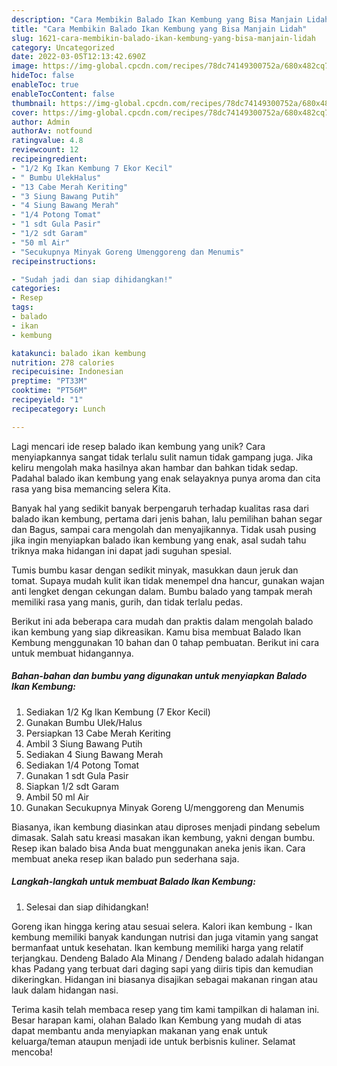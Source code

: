 ```yaml
---
description: "Cara Membikin Balado Ikan Kembung yang Bisa Manjain Lidah"
title: "Cara Membikin Balado Ikan Kembung yang Bisa Manjain Lidah"
slug: 1621-cara-membikin-balado-ikan-kembung-yang-bisa-manjain-lidah
category: Uncategorized
date: 2022-03-05T12:13:42.690Z
image: https://img-global.cpcdn.com/recipes/78dc74149300752a/680x482cq70/balado-ikan-kembung-foto-resep-utama.jpg
hideToc: false
enableToc: true
enableTocContent: false
thumbnail: https://img-global.cpcdn.com/recipes/78dc74149300752a/680x482cq70/balado-ikan-kembung-foto-resep-utama.jpg
cover: https://img-global.cpcdn.com/recipes/78dc74149300752a/680x482cq70/balado-ikan-kembung-foto-resep-utama.jpg
author: Admin
authorAv: notfound
ratingvalue: 4.8
reviewcount: 12
recipeingredient:
- "1/2 Kg Ikan Kembung 7 Ekor Kecil"
- " Bumbu UlekHalus"
- "13 Cabe Merah Keriting"
- "3 Siung Bawang Putih"
- "4 Siung Bawang Merah"
- "1/4 Potong Tomat"
- "1 sdt Gula Pasir"
- "1/2 sdt Garam"
- "50 ml Air"
- "Secukupnya Minyak Goreng Umenggoreng dan Menumis"
recipeinstructions:

- "Sudah jadi dan siap dihidangkan!"
categories:
- Resep
tags:
- balado
- ikan
- kembung

katakunci: balado ikan kembung 
nutrition: 278 calories
recipecuisine: Indonesian
preptime: "PT33M"
cooktime: "PT56M"
recipeyield: "1"
recipecategory: Lunch

---
```





Lagi mencari ide resep balado ikan kembung yang unik? Cara menyiapkannya sangat tidak terlalu sulit namun tidak gampang juga. Jika keliru mengolah maka hasilnya akan hambar dan bahkan tidak sedap. Padahal balado ikan kembung yang enak selayaknya punya aroma dan cita rasa yang bisa memancing selera Kita.





Banyak hal yang sedikit banyak berpengaruh terhadap kualitas rasa dari balado ikan kembung, pertama dari jenis bahan, lalu pemilihan bahan segar dan Bagus, sampai cara mengolah dan menyajikannya. Tidak usah pusing jika ingin menyiapkan balado ikan kembung yang enak,      asal sudah tahu triknya maka hidangan ini dapat jadi suguhan spesial.














Tumis bumbu kasar dengan sedikit minyak, masukkan daun jeruk dan tomat. Supaya mudah kulit ikan tidak menempel dna hancur, gunakan wajan anti lengket dengan cekungan dalam. Bumbu balado yang tampak merah memiliki rasa yang manis, gurih, dan tidak terlalu pedas.






Berikut ini ada beberapa cara mudah dan praktis dalam mengolah balado ikan kembung yang siap dikreasikan. Kamu bisa membuat Balado Ikan Kembung menggunakan 10 bahan dan 0 tahap pembuatan. Berikut ini cara untuk membuat hidangannya.

<!--inarticleads1-->

##### Bahan-bahan dan bumbu yang digunakan untuk menyiapkan Balado Ikan Kembung:

1. Sediakan 1/2 Kg Ikan Kembung (7 Ekor Kecil)
1. Gunakan  Bumbu Ulek/Halus
1. Persiapkan 13 Cabe Merah Keriting
1. Ambil 3 Siung Bawang Putih
1. Sediakan 4 Siung Bawang Merah
1. Sediakan 1/4 Potong Tomat
1. Gunakan 1 sdt Gula Pasir
1. Siapkan 1/2 sdt Garam
1. Ambil 50 ml Air
1. Gunakan Secukupnya Minyak Goreng U/menggoreng dan Menumis


Biasanya, ikan kembung diasinkan atau diproses menjadi pindang sebelum dimasak. Salah satu kreasi masakan ikan kembung, yakni dengan bumbu. Resep ikan balado bisa Anda buat menggunakan aneka jenis ikan. Cara membuat aneka resep ikan balado pun sederhana saja. 

<!--inarticleads2-->

##### Langkah-langkah untuk membuat Balado Ikan Kembung:


1. Selesai dan siap dihidangkan!

Goreng ikan hingga kering atau sesuai selera. Kalori ikan kembung - Ikan kembung memiliki banyak kandungan nutrisi dan juga vitamin yang sangat bermanfaat untuk kesehatan. Ikan kembung memiliki harga yang relatif terjangkau. Dendeng Balado Ala Minang / Dendeng balado adalah hidangan khas Padang yang terbuat dari daging sapi yang diiris tipis dan kemudian dikeringkan. Hidangan ini biasanya disajikan sebagai makanan ringan atau lauk dalam hidangan nasi. 

Terima kasih telah membaca resep yang tim kami tampilkan di halaman ini. Besar harapan kami, olahan Balado Ikan Kembung yang mudah di atas dapat membantu anda menyiapkan makanan yang enak untuk keluarga/teman ataupun menjadi ide untuk berbisnis kuliner. Selamat mencoba!
